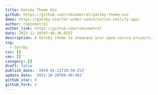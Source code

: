 ```yaml
---
title: Gatsby Theme Oss
github: https://github.com/robinmetral/gatsby-theme-oss
demo: https://gatsby-starter-under-construction.netlify.app/
author: robinmetral
author_link: https://github.com/robinmetral
date: 2023-11-30T07:46:36.655Z
description: A Gatsby theme to showcase your open-source projects.
ssg:
  - Gatsby
css: []
cms: []
category: []
draft: false
publish_date: '2019-01-23T18:50:25Z'
update_date: '2021-10-20T08:40:49Z'
github_star: 9
github_fork: 4
---
```

